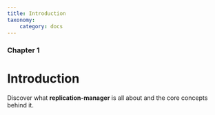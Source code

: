```yaml
---
title: Introduction
taxonomy:
    category: docs
---
```


### Chapter 1

# Introduction

Discover what **replication-manager** is all about and the core concepts behind it.

